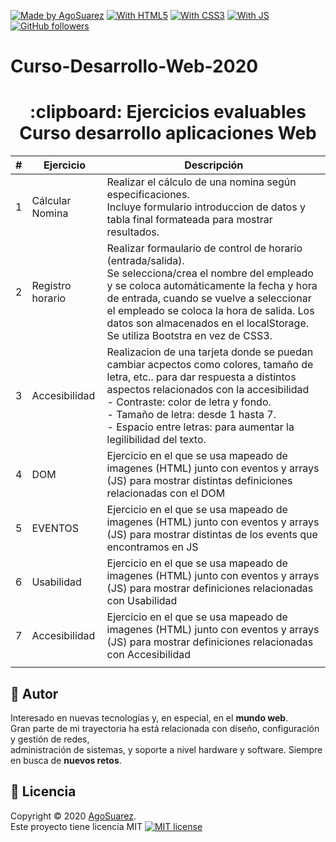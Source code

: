 [![Made by AgoSuarez](https://img.shields.io/badge/made%20by-Agosuarez-green)](https://www.linkedin.com/in/agoney-v%C3%ADctor-su%C3%A1rez-ortega-052689187/)
[![With HTML5](https://img.shields.io/badge/with-HTML5-red)](https://developer.mozilla.org/es/docs/HTML/HTML5)
[![With CSS3](https://img.shields.io/badge/with-CSS3-blue)](https://desarrolloweb.com/manuales/css3.html)
[![With JS](https://img.shields.io/badge/with-JS-yellow)](https://developer.mozilla.org/es/docs/Web/JavaScript)
[![GitHub followers](https://img.shields.io/github/followers/Agosuarez.svg?style=social&label=Follow&maxAge=2592000)](https://github.com/Agosuarez?tab=followers)

# Curso-Desarrollo-Web-2020

<h1 align="center"> 
        :clipboard: Ejercicios evaluables Curso desarrollo aplicaciones Web    
</h1>

| #   | Ejercicio        | Descripción                                                                                                                                                                                                                                                                                                                        |
| --- | ---------------- | ---------------------------------------------------------------------------------------------------------------------------------------------------------------------------------------------------------------------------------------------------------------------------------------------------------------------------------- |
| 1   | Cálcular Nomina  | Realizar el cálculo de una nomina según especificaciones.<br />Incluye formulario introduccion de datos y tabla final formateada para mostrar resultados.                                                                                                                                                                          |
| 2   | Registro horario | Realizar formaulario de control de horario (entrada/salida).<br/>Se selecciona/crea el nombre del empleado y se coloca automáticamente la fecha y hora de entrada, cuando se vuelve a seleccionar el empleado se coloca la hora de salida. Los datos son almacenados en el localStorage. <br/> Se utiliza Bootstra en vez de CSS3. |
| 3   | Accesibilidad    | Realizacion de una tarjeta donde se puedan cambiar acpectos como colores, tamaño de letra, etc.. para dar respuesta a distintos aspectos relacionados con la accesibilidad<br/>- Contraste: color de letra y fondo.<br/>- Tamaño de letra: desde 1 hasta 7.<br/>- Espacio entre letras: para aumentar la legilibilidad del texto.  |
| 4   | DOM              | Ejercicio en el que se usa mapeado de imagenes (HTML) junto con eventos y arrays (JS) para mostrar distintas definiciones relacionadas con el DOM                                                                                                                                                                                  |
| 5   | EVENTOS          | Ejercicio en el que se usa mapeado de imagenes (HTML) junto con eventos y arrays (JS) para mostrar distintas de los events que encontramos en JS                                                                                                                                                                                   |
| 6   | Usabilidad       | Ejercicio en el que se usa mapeado de imagenes (HTML) junto con eventos y arrays (JS) para mostrar definiciones relacionadas con Usabilidad                                                                                                                                                                                        |
| 7   | Accesibilidad    | Ejercicio en el que se usa mapeado de imagenes (HTML) junto con eventos y arrays (JS) para mostrar definiciones relacionadas con Accesibilidad                                                                                                                                                                                     |
|     |

## :man: Autor

Interesado en nuevas tecnologías y, en especial, en el **mundo web**.<br />
Gran parte de mi trayectoria ha está relacionada con diseño, configuración y gestión de redes, <br />
administración de sistemas, y soporte a nivel hardware y software.
Siempre en busca de **nuevos retos**.<br />

## :memo: Licencia

Copyright © 2020 [AgoSuarez](https://www.linkedin.com/in/agoney-v%C3%ADctor-su%C3%A1rez-ortega-052689187/). <br />
Este proyecto tiene licencia MIT [![MIT license](https://img.shields.io/badge/License-MIT-blue.svg)](https://opensource.org/licenses/MIT)
